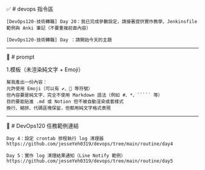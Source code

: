 ✅ # devops 指令區
```
[DevOps120-技術轉職] Day 20：我已完成參數設定，請接著提供實作教學、Jenkinsfile 範例與 Anki 筆記（不要重複前面內容）

[DevOps120-技術轉職] Day ：請開始今天的主題
```

---

🧾 # prompt 

1.模板（未渲染純文字 + Emoji）
```
幫我產出一份內容：
允許使用 Emoji（可以有 ✔️、🚀 等符號）
但內容要是純文字、完全不使用 Markdown 語法（例如 #、*、````` 等）
目的要能貼進 .md 或 Notion 但不被自動渲染或套樣式
換行、縮排、代碼區塊保留，但都用純文字格式表現
```

---

🔗 # DevOps120 任務範例連結
```
Day 4：設定 crontab 排程執行 log 清理器
https://github.com/jesseYeh0319/devops/tree/main/routine/day4

Day 5：實作 log 清理結果通知（Line Notify 範例）
https://github.com/jesseYeh0319/devops/tree/main/routine/day5
```
